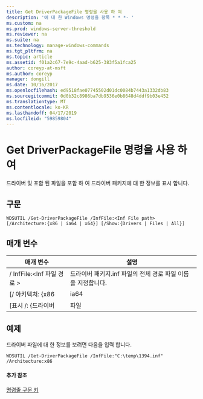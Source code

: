 ```yaml
---
title: Get DriverPackageFile 명령을 사용 하 여
description: '에 대 한 Windows 명령을 항목 * * *- '
ms.custom: na
ms.prod: windows-server-threshold
ms.reviewer: na
ms.suite: na
ms.technology: manage-windows-commands
ms.tgt_pltfrm: na
ms.topic: article
ms.assetid: f01a2c67-7e9c-4aad-b625-383f5a1fca25
author: coreyp-at-msft
ms.author: coreyp
manager: dongill
ms.date: 10/16/2017
ms.openlocfilehash: ed9518fae07745502d01dc0084b7443a1332db83
ms.sourcegitcommit: 0d0b32c8986ba7db9536e0b8648d4ddf9b03e452
ms.translationtype: MT
ms.contentlocale: ko-KR
ms.lasthandoff: 04/17/2019
ms.locfileid: "59859804"
---
```

# <a name="using-the-get-driverpackagefile-command"></a>Get DriverPackageFile 명령을 사용 하 여



드라이버 및 포함 된 파일을 포함 하 여 드라이버 패키지에 대 한 정보를 표시 합니다.

## <a name="syntax"></a>구문

```
WDSUTIL /Get-DriverPackageFile /InfFile:<Inf File path> [/Architecture:{x86 | ia64 | x64}] [/Show:{Drivers | Files | All}]
```

## <a name="parameters"></a>매개 변수

|매개 변수|설명|
|---------|-----------|
|/ InfFile:\<Inf 파일 경로 >|드라이버 패키지.inf 파일의 전체 경로 파일 이름을 지정합니다.|
|[/ 아키텍처: {x86 | ia64 | x64}]|드라이버 패키지의 아키텍처를 지정합니다.|
|[표시 /: {드라이버 | 파일 | All}]|패키지 정보를 표시를 나타냅니다. 경우 **표시/** 를 지정 하지 않으면 기본값은 드라이버만 패키지 메타 데이터를 반환 합니다. **드라이버** 패키지에 드라이버 목록이 표시 됩니다. **파일** 패키지에 파일 목록이 표시 됩니다. **모든** 드라이버와 파일이 표시 됩니다.|

## <a name="BKMK_examples"></a>예제

드라이버 파일에 대 한 정보를 보려면 다음을 입력 합니다.
```
WDSUTIL /Get-DriverPackageFile /InfFile:"C:\temp\1394.inf" /Architecture:x86
```

#### <a name="additional-references"></a>추가 참조

[명령줄 구문 키](command-line-syntax-key.md)